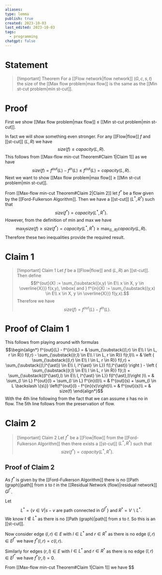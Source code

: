 ```yaml
---
aliases: 
type: lemma
publish: true
created: 2023-10-03
last_edited: 2023-10-03
tags:
  - programming
chatgpt: false
---
```

# Statement

>[!important] Theorem
>For a [[Flow network|flow network]] $(G, c, s, t)$ the size of the [[Max flow problem|max flow]] is the same as the [[Min st-cut problem|min st-cut]].

# Proof

First we show [[Max flow problem|max flow]] $\leq$ [[Min st-cut problem|min st-cut]].

In fact we will show something even stronger. For any [[Flow|flow]] $f$ and [[st-cut]] $(L, R)$ we have
$$size(f) \leq capacity(L,R).$$
This follows from [[Max-flow min-cut Theorem#Claim 1|Claim 1]] as we have
$$size(f) = f^{out}(L) - f^{in}(L) \leq f^{out}(L) = capacity(L,R).$$
Next we want to show [[Max flow problem|max flow]] $\geq$ [[Min st-cut problem|min st-cut]].

From [[Max-flow min-cut Theorem#Claim 2|Claim 2]] let $f^{\ast}$ be a flow given by the [[Ford-Fulkerson Algorithm]]. Then we have a [[st-cut]] $(L^{\ast},R^{\ast})$ such that
$$size(f^{\ast}) = capacity(L^{\ast},R^{\ast}).$$
However, from the definition of min and max we have
$$\max_f size(f) \geq size(f^{\ast}) = capacity(L^{\ast},R^{\ast}) \geq \max_{(L,R)} capacity(L,R).$$
Therefore these two inequalities provide the required result.

# Claim 1

>[!important] Claim 1
>Let $f$ be a [[Flow|flow]] and $(L,R)$ an [[st-cut]]. Then define
>$$f^{out}(X) := \sum_{\substack{(x,y) \in E\\ x \in X, y \in \overline{X}}} f(x,y), \mbox{ and } f^{in}(X) := \sum_{\substack{(y,x) \in E\\ x \in X, y \in \overline{X}}} f(y,x).$$
>Therefore we have
>$$size(f) = f^{out}(L) - f^{in}(L).$$

# Proof of Claim 1

This follows from playing around with formulas
$$\begin{align*}
f^{out}(L) - f^{in}(L) = & \sum_{\substack{(l,r) \in E\\ l \in L, r \in R}} f(l,r) - \sum_{\substack{(r,l) \in E\\ l \in L, r \in R}} f(r,l)\\
= & \left ( \sum_{\substack{(l,r) \in E\\ l \in L, r \in R}} f(l,r) + \sum_{\substack{(l,l^{\ast}) \in E\\ l, l^{\ast} \in L}} f(l,l^{\ast}) \right ) - \left ( \sum_{\substack{(r,l) \in E\\ l \in L, r \in R}} f(r,l) + \sum_{\substack{(l^{\ast},l) \in E\\ l, l^{\ast} \in L}} f(l^{\ast},l)\right )\\
= & \sum_{l \in L} f^{out}(l) + \sum_{l \in L} f^{in}(l)\\
= & f^{out}(s) + \sum_{l \in L \backslash \{s\}} \left(f^{out}(l) - f^{in}(v)\right)\\
= & f^{out}(s)\\
= & size(f)
\end{align*}$$
With the 4th line following from the fact that we can assume $s$ has no in flow. The 5th line follows from the preservation of flow.

# Claim 2

>[!important] Claim 2
>Let $f^{\ast}$ be a [[Flow|flow]] from the [[Ford-Fulkerson Algorithm]] then there exists a [[st-cut]] $(L^{\ast},R^{\ast})$ such that
>$$size(f^{\ast}) = capacity(L^{\ast},R^{\ast}).$$

## Proof of Claim 2

As $f^{\ast}$ is given by the [[Ford-Fulkerson Algorithm]] there is no [[Path (graph)|path]] from $s$ to $t$ in the [[Residual Network (flow)|residual network]] $G^{f^{\ast}}$.

Let 
$$L^{\ast} = \{v \in V \vert s-v \mbox{ are path connected in } G^{f^{\ast}}\} \mbox{ and } R^{\ast} = V \backslash L^{\ast}.$$
We know $t \not \in L^{\ast}$ as there is no [[Path (graph)|path]] from $s$ to $t$. So this is an [[st-cut]].

Now consider edge $(l,r) \in E$ with $l \in L^{\ast}$ and $r \in R^{\ast}$ as there is no edge $(l,r) \in E^{f^{\ast}}$ we have $f^{\ast}(l,r) = c(l,r)$. 

Similarly for edges $(r,l) \in E$ with $l \in L^{\ast}$ and $r \in R^{\ast}$ as there is no edge $(l,r) \in E^{f^{\ast}}$ we have $f^{\ast}(r,l) = 0$.

From [[Max-flow min-cut Theorem#Claim 1|Claim 1]] we have
$$

